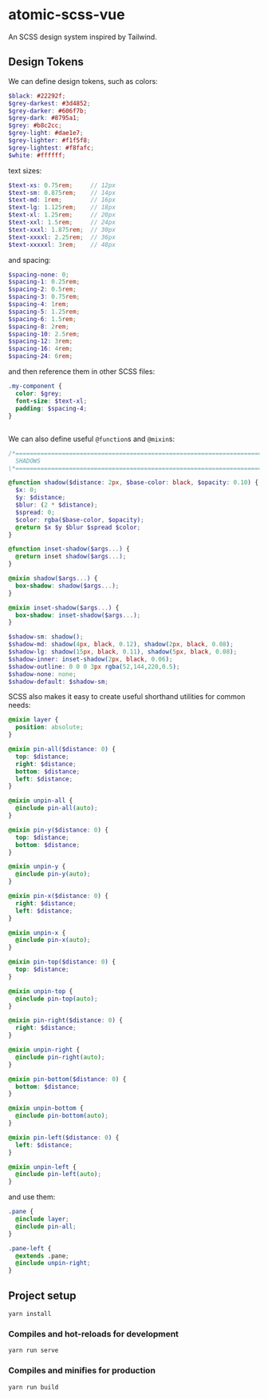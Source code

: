 # atomic-scss-vue

An SCSS design system inspired by Tailwind.

## Design Tokens

We can define design tokens, such as colors:

``` scss
$black: #22292f;
$grey-darkest: #3d4852;
$grey-darker: #606f7b;
$grey-dark: #8795a1;
$grey: #b8c2cc;
$grey-light: #dae1e7;
$grey-lighter: #f1f5f8;
$grey-lightest: #f8fafc;
$white: #ffffff;
```

text sizes:

``` scss
$text-xs: 0.75rem;     // 12px
$text-sm: 0.875rem;    // 14px
$text-md: 1rem;        // 16px
$text-lg: 1.125rem;    // 18px
$text-xl: 1.25rem;     // 20px
$text-xxl: 1.5rem;     // 24px
$text-xxxl: 1.875rem;  // 30px
$text-xxxxl: 2.25rem;  // 36px
$text-xxxxxl: 3rem;    // 48px
```

and spacing:

``` scss
$spacing-none: 0;
$spacing-1: 0.25rem;
$spacing-2: 0.5rem;
$spacing-3: 0.75rem;
$spacing-4: 1rem;
$spacing-5: 1.25rem;
$spacing-6: 1.5rem;
$spacing-8: 2rem;
$spacing-10: 2.5rem;
$spacing-12: 3rem;
$spacing-16: 4rem;
$spacing-24: 6rem;
```

and then reference them in other SCSS files:

``` scss
.my-component {
  color: $grey;
  font-size: $text-xl;
  padding: $spacing-4;
}
```

##

We can also define useful `@function`s and `@mixin`s:

``` scss
/*============================================================================*\
  SHADOWS
\*============================================================================*/

@function shadow($distance: 2px, $base-color: black, $opacity: 0.10) {
  $x: 0;
  $y: $distance;
  $blur: (2 * $distance);
  $spread: 0;
  $color: rgba($base-color, $opacity);
  @return $x $y $blur $spread $color;
}

@function inset-shadow($args...) {
  @return inset shadow($args...);
}

@mixin shadow($args...) {
  box-shadow: shadow($args...);
}

@mixin inset-shadow($args...) {
  box-shadow: inset-shadow($args...);
}

$shadow-sm: shadow();
$shadow-md: shadow(4px, black, 0.12), shadow(2px, black, 0.08);
$shadow-lg: shadow(15px, black, 0.11), shadow(5px, black, 0.08);
$shadow-inner: inset-shadow(2px, black, 0.06);
$shadow-outline: 0 0 0 3px rgba(52,144,220,0.5);
$shadow-none: none;
$shadow-default: $shadow-sm;
```

SCSS also makes it easy to create useful shorthand utilities for common needs:

``` scss
@mixin layer {
  position: absolute;
}

@mixin pin-all($distance: 0) {
  top: $distance;
  right: $distance;
  bottom: $distance;
  left: $distance;
}

@mixin unpin-all {
  @include pin-all(auto);
}

@mixin pin-y($distance: 0) {
  top: $distance;
  bottom: $distance;
}

@mixin unpin-y {
  @include pin-y(auto);
}

@mixin pin-x($distance: 0) {
  right: $distance;
  left: $distance;
}

@mixin unpin-x {
  @include pin-x(auto);
}

@mixin pin-top($distance: 0) {
  top: $distance;
}

@mixin unpin-top {
  @include pin-top(auto);
}

@mixin pin-right($distance: 0) {
  right: $distance;
}

@mixin unpin-right {
  @include pin-right(auto);
}

@mixin pin-bottom($distance: 0) {
  bottom: $distance;
}

@mixin unpin-bottom {
  @include pin-bottom(auto);
}

@mixin pin-left($distance: 0) {
  left: $distance;
}

@mixin unpin-left {
  @include pin-left(auto);
}
```

and use them:

``` scss
.pane {
  @include layer;
  @include pin-all;
}

.pane-left {
  @extends .pane;
  @include unpin-right;
}
```


## Project setup
```
yarn install
```

### Compiles and hot-reloads for development
```
yarn run serve
```

### Compiles and minifies for production
```
yarn run build
```
